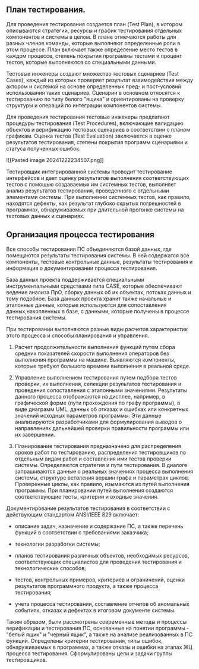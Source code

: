 ## План тестирования.

Для проведения тестирования создается план (Test Plan), в котором описываются стратегии, ресурсы и график тестирования отдельных компонентов и системы в целом. В плане отмечаются работы для разных членов команды, которые выполняют определенные роли в этом процессе. План включает также определение место тестов в каждом процессе, степень покрытия программы тестами и процент тестов, которые выполняются со специальными данными.

Тестовые инженеры создают множество тестовых сценариев (Test Cases), каждый из которых проверяет результат взаимодействия между актором и системой на основе определенных пред- и пост-условий использования таких сценариев. Сценарии в основном относятся к тестированию по типу белого "ящика" и ориентированы на проверку структуры и операций по интеграции компонентов системы.

Для проведения тестирования тестовые инженеры предлагают процедуры тестирования (Test Procedures), включающие валидацию объектов и верификацию тестовых сценариев в соответствии с планом графикам. Оценка тестов (Test Evaluation) заключается в оценке результатов тестирования, степени покрытия программ сценариями и статуса полученных ошибок.

![[Pasted image 20241222234507.png]]


Тестировщик интегрированной системы проводит тестирование интерфейсов и дает оценку результатов выполнения соответствующих тестов с помощью создаваемых им системных тестов, выполняет анализ результатов тестирования, проведенного с отдельными элементами системы. При выполнении системных тестов, как правило, находятся дефекты, как результат глубоко скрытых погрешностей в программах, обнаруживаемых при длительной прогонке системы на тестовых данных и сценариях.

## Организация процесса тестирования

Все способы тестирования ПС объединяются базой данных, где помещаются результаты тестирования системы. В ней содержатся все компоненты, тестовые контрольные данные, результаты тестирования и информация о документировании процесса тестирования.

База данных проекта поддерживается специальными инструментальными средствами типа CASE, которые обеспечивают ведение анализа ПрО, сборку данных об их объектах, потоках данных и тому подобное. База данных проекта хранит также начальные и эталонные данные, которые используются для сопоставления данных,накопленных в базе, с данными, которые получены в процессе тестирования системы.

При тестировании выполняются разные виды расчетов характеристик этого процесса и способы планирования и управления.

1. Расчет продолжительности выполнения функций путем сбора средних показателей скорости выполнения операторов без выполнения программы на машине. Выявляются компоненты, которые требуют большого времени выполнения в реальной среде.
    
2. Управление выполнением тестирования путем подбора тестов проверки, их выполнения, селекции результатов тестирования и проведения сопоставления с эталонными значениями. Результаты данного процесса отображаются на дисплее, например, в графической форме (пути прохождения по графу программы), в виде диаграмм UML, данных об отказах и ошибках или конкретных значений исходных параметров программы. Эти данные анализируются разработчиками для формулирования выводов о направлениях дальнейшей проверки правильности программы или их завершении.
    
3. Планирование тестирования предназначено для распределения сроков работ по тестированию, распределения тестировщиков по отдельным видам работ и составления ими тестов проверки системы. Определяются стратегия и пути тестирования. В диалоге запрашиваются данные о реальных значениях процесса выполнения системы, структуре ветвления вершин графа и параметрах циклов. Проверенные циклы, как правило, изымаются из путей выполнения программы. При планировании путей выполнения создаются соответствующие тесты, критерии и входные значения.
    

Документирование результатов тестирования в соответствии с действующим стандартом ANSI/IEEE 829 включает:

- описание задач, назначение и содержание ПС, а также перечень функций в соответствии с требованиями заказчика;
    
- технологии разработки системы;
    
- планов тестирования различных объектов, необходимых ресурсов, соответствующих специалистов для проведения тестирования и технологических способов;
    
- тестов, контрольных примеров, критериев и ограничений, оценки результатов программного продукта, а также процесса тестирования;
    
- учета процесса тестирования, составление отчетов об аномальных событиях, отказах и дефектах в итоговом документе системы.
    

Таким образом, были рассмотрены современные методы и процессы верификации и тестирования ПС, основанные на понятии программы - "белый ящик" и "черный ящик", а также на анализе реализованных в ПС функций. Определены критерии тестирования, типы ошибок, обнаруживаемых в программах, а также отказы и ошибки на этапах ЖЦ процесса тестирования. Сформулированы цели и задачи группы тестировщиков.

